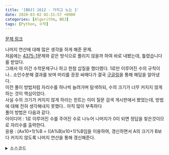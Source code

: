 ```yaml
---
title: '[BOJ] 1612 - 가지고 노는 1'
date: 2020-03-02 02:31:57 +0900
categories: [Algorithm, BOJ]
tags: [Python, 수학]
---
```


[문제 링크](https://www.acmicpc.net/problem/1612)

나머지 연산에 대해 많은 생각을 하게 해준 문제.<br>
처음에는 [4375-1](https://gjdms611.github.io/posts/BOJ-4375-1/)문제와 같은 방식으로 풀리지 않을까 하여 바로 내봤는데, 틀렸습니다를 받았다.<br>
그래서 아 이건 수학문제구나 하고 한참 삽질을 했더랬다. 1로만 이루어진 수의 규칙이나.. 소인수분해 결과를 보며 머리를 끙끙 싸매다가 결국 [구글링](https://jh05013.blog.me/221073652549)을 통해 해답을 알아냈다.<br>
이전 풀이 방법처럼 자리수를 하나씩 늘려가며 탐색하되, 수의 크기가 너무 커지지 않게 하는 것이 핵심이었다.<br>
사실 수의 크기가 커지지 않게 하라는 힌트는 이미 질문 검색 게시판에서 봤었는데, 방법에 대해 전혀 생각해내지 못했다.. 아직 많이 부족하다<br>
풀이 방법은 다음과 같다.<br>
아이디어 : 1로 이루어진 수를 주어진 수로 나누어 나머지가 0이 되면 정답을 찾은것이므로 자리수를 출력한다.<br>
응용 : (Ax10+1)%B = ((A%B)x10+1)%B임을 이용하여, 갱신하면서 A의 크기가 B보다 커지지 않도록 나머지 연산을 통해 갱신해준다.<br>

<details>
  <summary> 소스코드 </summary>
    <div markdown="1">

```python
import sys
def input(): return sys.stdin.readline().rstrip()

n = int(input())

if not n%2 or not n%5:
    print(-1)

else:
    ans=1
    now = 1
    while now % n:
        now = (now % n)*10+1
        ans+=1
    print(ans)
```

</div>
</details>
